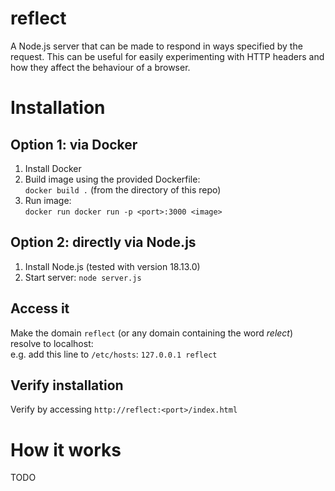 # reflect
A Node.js server that can be made to respond in ways specified by the request.
This can be useful for easily experimenting with HTTP headers and how they affect the behaviour of a browser.

# Installation
## Option 1: via Docker
1. Install Docker
2. Build image using the provided Dockerfile: <br>
  `docker build .` (from the directory of this repo)
3. Run image: <br>
  `docker run docker run -p <port>:3000 <image>`

## Option 2: directly via Node.js
1. Install Node.js (tested with version 18.13.0)
2. Start server: `node server.js`

## Access it
Make the domain `reflect` (or any domain containing the word *relect*) resolve to localhost: <br>
  e.g. add this line to `/etc/hosts`:  `127.0.0.1 reflect`

## Verify installation 
Verify by accessing `http://reflect:<port>/index.html`

# How it works
TODO
